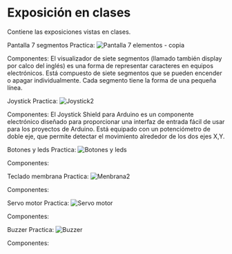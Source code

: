 # Exposición en clases
Contiene las exposiciones vistas en clases.

Pantalla 7 segmentos
Practica:
![Pantalla 7 elementos - copia](https://github.com/user-attachments/assets/097ed5cf-f41f-46b6-aea0-df8dc6adbc16)

Componentes:
El visualizador de siete segmentos (llamado también display por calco del inglés) es una forma de representar caracteres en equipos electrónicos. Está compuesto de siete segmentos que se pueden encender o apagar individualmente. Cada segmento tiene la forma de una pequeña línea.

Joystick
Practica:
![Joystick2](https://github.com/user-attachments/assets/71300ced-aecb-4aba-af40-bb4ba43fcf95)

Componentes:
El Joystick Shield para Arduino es un componente electrónico diseñado para proporcionar una interfaz de entrada fácil de usar para los proyectos de Arduino. Está equipado con un potenciómetro de doble eje, que permite detectar el movimiento alrededor de los dos ejes X,Y.

Botones y leds
Practica:
![Botones y leds](https://github.com/user-attachments/assets/e201a2b5-c889-4cf3-8ae7-c27c28a3fc4d)

Componentes:

Teclado membrana
Practica:
![Menbrana2](https://github.com/user-attachments/assets/e1e7c6c8-736d-4ccf-9834-c546e9b82684)

Componentes:

Servo motor
Practica:
![Servo motor](https://github.com/user-attachments/assets/35599539-6f8d-4d94-b70a-fcd802fb6803)

Componentes:

Buzzer
Practica:
![Buzzer](https://github.com/user-attachments/assets/d353db9a-d81d-4a1f-95b3-8db4a5e7f103)

Componentes:    
